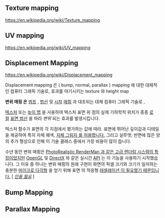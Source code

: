 ## Texture mapping

https://en.wikipedia.org/wiki/Texture_mapping

## UV mapping

https://en.wikipedia.org/wiki/UV_mapping

## Displacement Mapping

https://en.wikipedia.org/wiki/Displacement_mapping

Displacement mapping 은 ( bump, normal, parallax ) mapping 에 대한 대체적인 컴퓨터 그래픽 기술로, 효과를 야기시키는 texture 와 height map  



**변위 매핑 은** [범프](https://en.wikipedia.org/wiki/Bump_mapping "범프 매핑") , [법선](https://en.wikipedia.org/wiki/Normal_mapping "일반 매핑") 및 [시차](https://en.wikipedia.org/wiki/Parallax_mapping "시차 매핑") [매핑](https://en.wikipedia.org/wiki/Texture_mapping "텍스처 매핑") 과 대조되는 대체 컴퓨터 그래픽 기술로 ,

[텍스처](https://en.wikipedia.org/wiki/Texture_mapping "텍스처 매핑") 또는 [높이 맵](https://en.wikipedia.org/wiki/Heightmap "하이트맵") 을 사용하여
 텍스처 표면 위 점의 실제 기하학적 위치가 종종 [로컬](https://en.wikipedia.org/wiki/Locally "Locally") [표면 법선](https://en.wikipedia.org/wiki/Surface_normal "Surface normal") 을 따라 _변위_ 되는 효과를 발생시킵니다. 
 
 텍스처 함수가 표면의 각 지점에서 평가하는 값에 따라. 표면에 뛰어난 깊이감과 디테일을 제공하여 특히 자체 폐색, [자체 그림자 를 허용합니다.](https://en.wikipedia.org/wiki/Self-shadowing "Self-shadowing")[](https://en.wikipedia.org/wiki/Locally "장소 상에서") [](https://en.wikipedia.org/wiki/Surface_normal "표면 법선")[](https://en.wikipedia.org/wiki/Self-shadowing "셀프 섀도잉")그리고 실루엣; 반면에 많은 양의 추가 형상으로 인해 이 기술 클래스 중에서 가장 비용이 많이 듭니다.

수년 동안 변위 매핑은 [PhotoRealistic RenderMan 과 같은 고급 렌더링 시스템의 특징이었지만](https://en.wikipedia.org/wiki/PhotoRealistic_RenderMan "PhotoRealistic RenderMan") [OpenGL](https://en.wikipedia.org/wiki/OpenGL "OpenGL") 및 [DirectX](https://en.wikipedia.org/wiki/DirectX "DirectX") 와 같은 실시간 [API](https://en.wikipedia.org/wiki/Application_programming_interface "응용 프로그래밍 인터페이스") 는 이 기능을 사용하기 시작했습니다. 그 이유 중 하나는 변위 매핑의 원래 구현이 화면의 픽셀 크기와 크기가 일치하는 충분한 [마이크로 다각형](https://en.wikipedia.org/wiki/Micropolygon "Micropolygon") 을 얻기 위해 표면 의 적응형 [테셀레이션 이 필요했기 때문입니다.](https://en.wikipedia.org/wiki/Tessellation_(computer_graphics) "Tessellation (computer graphics)") [ _[인용 필요](https://en.wikipedia.org/wiki/Wikipedia:Citation_needed "Wikipedia:Citation needed")_ ]

## Bump Mapping


## Parallax Mapping